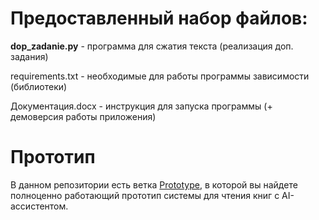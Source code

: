 # Предоставленный набор файлов:
**dop_zadanie.py** - программа для сжатия текста (реализация доп. задания)  

requirements.txt - необходимые для работы программы зависимости (библиотеки)  

Документация.docx - инструкция для запуска программы (+ демоверсия работы приложения)

# Прототип
В данном репозитории есть ветка <a href="https://github.com/Samurai002/sirius/tree/Prototype">Prototype</a>, в которой вы найдете полноценно работающий прототип системы для чтения книг с AI-ассистентом.
